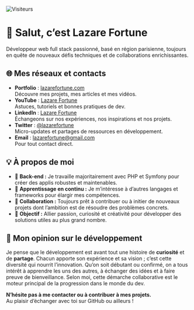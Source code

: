 ![Visiteurs](https://komarev.com/ghpvc/?username=lazarefortune)

# 👋 Salut, c’est Lazare Fortune

Développeur web full stack passionné, basé en région parisienne, toujours en quête de nouveaux défis techniques et de collaborations enrichissantes.

## 🌐 Mes réseaux et contacts
- **Portfolio** : [lazarefortune.com](https://www.lazarefortune.com)  
  Découvre mes projets, mes articles et mes vidéos.
- **YouTube** : [Lazare Fortune](https://www.youtube.com/@lazarefortune)  
  Astuces, tutoriels et bonnes pratiques de dev.
- **LinkedIn** : [Lazare Fortune](https://www.linkedin.com/in/lazarefortune/)  
  Échangeons sur nos expériences, nos inspirations et nos projets.
- **Twitter** : [@lazarefortune](https://x.com/lazarefortune)  
  Micro-updates et partages de ressources en développement.
- **Email** : [lazarefortune@gmail.com](mailto:lazarefortune@gmail.com)  
  Pour tout contact direct.

## 💡 À propos de moi
- 🔭 **Back-end :** Je travaille majoritairement avec PHP et Symfony pour créer des applis robustes et maintenables.
- 🌱 **Apprentissage en continu :** Je m’intéresse à d’autres langages et frameworks pour élargir mes compétences.  
- 👯 **Collaboration :** Toujours prêt à contribuer ou à initier de nouveaux projets dont l’ambition est de résoudre des problèmes concrets.  
- 🎯 **Objectif :** Allier passion, curiosité et créativité pour développer des solutions utiles au plus grand nombre.

## 💭 Mon opinion sur le développement
Je pense que le développement est avant tout une histoire de **curiosité** et de **partage**. Chacun apporte son expérience et sa vision ; c’est cette diversité qui nourrit l’innovation. Qu’on soit débutant ou confirmé, on a tous intérêt à apprendre les uns des autres, à échanger des idées et à faire preuve de bienveillance. Selon moi, cette démarche collaborative est le moteur principal de la progression dans le monde du dev.

**N’hésite pas à me contacter ou à contribuer à mes projets.**  
Au plaisir d’échanger avec toi sur GitHub ou ailleurs !
